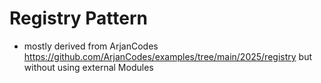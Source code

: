 # Registry Pattern

* mostly derived from ArjanCodes https://github.com/ArjanCodes/examples/tree/main/2025/registry but without using external Modules